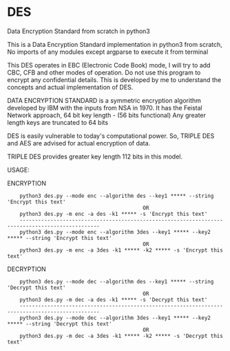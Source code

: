 # DES
Data Encryption Standard from scratch in python3

This is a Data Encryption Standard implementation in python3 from scratch,
No imports of any modules except argparse to execute it from terminal

This DES operates in EBC (Electronic Code Book) mode, I will try to add CBC, CFB and other modes of operation.
Do not use this program to encrypt any confidential details. This is developed by me to understand the concepts and actual implementation of DES.

DATA ENCRYPTION STANDARD is a symmetric encryption algorithm developed by IBM with the inputs from NSA in 1970.
It has the Feistal Network approach, 
64 bit key length - (56 bits functional)
Any greater length keys are truncated to 64 bits

DES is easily vulnerable to today's computational power.
So, TRIPLE DES and AES are advised for actual encryption of data.

TRIPLE DES provides greater key length 112 bits in this model.

USAGE:

ENCRYPTION
``` 
    python3 des.py --mode enc --algorithm des --key1 ***** --string 'Encrypt this text'
                                            OR
    python3 des.py -m enc -a des -k1 ***** -s 'Encrypt this text'
    ------------------------------------------------------------------------------------------------
    python3 des.py --mode enc --algorithm 3des --key1 ***** --key2 ***** --string 'Encrypt this text'
                                            OR
    python3 des.py -m enc -a 3des -k1 ***** -k2 ***** -s 'Encrypt this text'
```

DECRYPTION
``` 
    python3 des.py --mode dec --algorithm des --key1 ***** --string 'Decrypt this text'
                                            OR
    python3 des.py -m dec -a des -k1 ***** -s 'Decrypt this text'
    ------------------------------------------------------------------------------------------------
    python3 des.py --mode dec --algorithm 3des --key1 ***** --key2 ***** --string 'Decrypt this text'
                                            OR
    python3 des.py -m dec -a 3des -k1 ***** -k2 ***** -s 'Decrypt this text'
```
   
